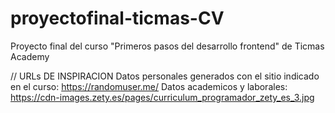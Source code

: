 # proyectofinal-ticmas-CV
 Proyecto final del curso "Primeros pasos del desarrollo frontend" de Ticmas Academy

// URLs DE INSPIRACION
Datos personales generados con el sitio indicado en el curso: https://randomuser.me/
Datos academicos y laborales: https://cdn-images.zety.es/pages/curriculum_programador_zety_es_3.jpg